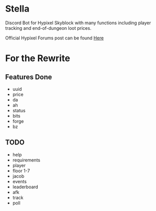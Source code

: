 # Stella

Discord Bot for Hypixel Skyblock with many functions including player tracking and end-of-dungeon loot prices.

Official Hypixel Forums post can be found [Here](https://bit.ly/2YVdZw2)

# For the Rewrite

## Features Done

* uuid
* price
* da
* ah
* status
* bits
* forge
* bz
## TODO

* help
* requirements
* player
* floor 1-7
* jacob
* events
* leaderboard
* afk
* track
* poll
